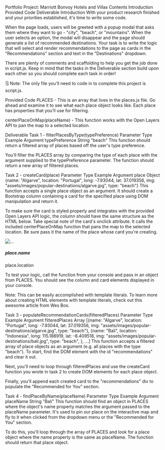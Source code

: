 Portfolio Project: Marriott Bonvoy Hotels and Villas
Contents
Introduction
Provided Code
Deliverable
Introduction
With your product research finished and your priorities established, it's time to write some code.

When the page loads, users will be greeted with a popup modal that asks them where they want to go - "city", "beach", or "mountains". When the user selects an option, the modal will disappear and the page should generate a list of recommended destinations. Your task is to write the logic that will select and render recommendations to the page as cards in the "Recommendations" section and text in the "Destinations" dropdown.

There are plenty of comments and scaffolding to help you get the job done in script.js. Keep in mind that the tasks in the Deliverable section build upon each other so you should complete each task in order!

🗒 Note: The only file you'll need to code in to complete this project is script.js.

Provided Code
PLACES - This is an array that lives in the places.js file. Go ahead and examine it to see what each place object looks like. Each place has properties that you'll use for filtering.

centerPlaceOnMap(placeName) - This function works with the Open Layers API to pan the map to a selected location.

Deliverable
Task 1 - filterPlacesByType(typePreference)
Parameter	Type	Example Argument
typePreference	String	"beach"
This function should return a filtered array of places based off the user's type preference.

You'll filter the PLACES array by comparing the type of each place with the argument supplied to the typePreference parameter. The function should return a new array of filtered places.

Task 2 - createCard(place)
Parameter	Type	Example Argument
place	Object	{name: "Algarve", location: "Portugal", long: -7.93044, lat: 37.019356, img: "assets/images/popular-destinations/algarve.jpg", type: "beach"}
This function accepts a single place object as an argument. It should create a Bootstrap column containing a card for the specified place using DOM manipulation and return it.

To make sure the card is styled properly and integrates with the provided Open Layers API logic, the column should have the same structure as the HTML below. Take special note of the card's onclick attribute. It calls the included centerPlaceOnMap function that pans the map to the selected location. Be sure pass it the name of the place whose card you're creating.

<div class="col">
  <div class="card h-100" onclick="centerPlaceOnMap(place.name)">
    <img src="..." class="card-img-top h-100" alt="...">
    <div class="card-body">
      <h5 class="card-title">place.name</h5>
      <p class="card-text">place.location</p>
    </div>
  </div>
</div>
To test your logic, call the function from your console and pass in an object from PLACES. You should see the column and card elements displayed in your console.

Note: This can be easily accomplished with template literals. To learn more about creating HTML elements with template literals, check out this awesome article from Wes Bos.

Task 3 - populateRecommendationCards(filteredPlaces)
Parameter	Type	Example Argument
filteredPlaces	Array	[{name: "Algarve", location: "Portugal", long: -7.93044, lat: 37.019356, img: "assets/images/popular-destinations/algarve.jpg", type: "beach"}, {name: "Bali", location: "Indonesia", long: 115.188919, lat: -8.409518, img: "assets/images/popular-destinations/bali.jpg", type: "beach", }, ...]
This function accepts a filtered array of place objects as an argument (e.g. all places with the type "beach"). To start, find the DOM element with the id "recommendations" and clear it out.

Next, you'll need to loop through filteredPlaces and use the createCard function you wrote in task 2 to create DOM elements for each place object.

Finally, you'll append each created card to the "recommendations" div to populate the "Recommended for You" section.

Task 4 - findPlaceByName(placeName)
Parameter	Type	Example Argument
placeName	String	"Bali"
This function should find an object in PLACES where the object's name property matches the argument passed to the placeName parameter. It's used to pin our place on the interactive map and fly to it when clicked from the dropdown menu or the "Recommended for You" section.

To do this, you'll loop through the array of PLACES and look for a place object where the name property is the same as placeName. The function should return that place object.

